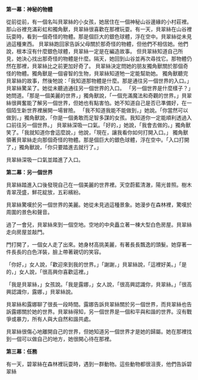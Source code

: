 ﻿**第一幕：神秘的物體**

從前從前，有一個名叫貝翠絲的小女孩，她居住在一個神秘山谷邊緣的小村莊裡。那山谷裡充滿彩虹和獨角獸，貝翠絲很喜歡在那裡玩耍。有一天，貝翠絲在山谷裡玩耍時，看到一個奇怪的物體。那是個巨大的銀色球體，浮在空中。貝翠絲從未見過這種東西。
貝翠絲跑回家告訴父母關於那奇怪的物體，但他們不相信她。他們說，根本沒有什麼銀色球體，貝翠絲一定是在編造故事。
但貝翠絲知道自己所見，她決心找出那奇怪的物體是什麼。隔天，她回到山谷並再次尋找它。那物體仍然在那裡，貝翠絲比之前更加好奇了。
貝翠絲決定問她的朋友獨角獸關於那個奇怪的物體。獨角獸是一個睿智的生物，貝翠絲知道牠一定能幫助她。
獨角獸聽完貝翠絲的故事，然後牠說：「我知道那物體是什麼。那是通往另一個世界的入口。」貝翠絲驚呆了。她從未聽過通往另一個世界的入口。
「另一個世界是什麼樣子？」她問道。「那是一個美麗的世界，」獨角獸說，「一個充滿魔法和奇觀的世界。」貝翠絲很興奮能了解另一個世界，但她也有點害怕。她不知道自己是否已準備好，在一個陌生新世界裡展開一場冒險。
「我不知道我能不能做到，」她說。「你當然可以做到，」獨角獸說，「你是一個勇敢而足智多謀的女孩。我知道你一定能順利透過入口前往另一個世界。」
貝翠絲深吸一口氣。「好的，」她說，「我會去做的。」獨角獸笑了。「我就知道你會這麼說，」他說，「現在，讓我看你如何打開入口。」
獨角獸領著貝翠絲走向那個奇怪的物體。那是個巨大的銀色球體，浮在空中。「入口打開了，」獨角獸說，「你只要踏進去就行了。」

貝翠絲深吸一口氣並踏進了入口。

**第二幕：另一個世界**

貝翠絲踏進入口後發現自己在一個美麗的世界裡。天空蔚藍清澈，陽光普照。樹木青翠茂盛，鮮花綻放，五彩繽紛。

貝翠絲驚嘆於另一個世界的美麗。她從未見過這種景象。她漫步在森林裡，驚嘆於周圍的景色和聲音。

過了一會兒，貝翠絲來到一個空地。空地的中央矗立著一棟大型白色房屋。貝翠絲走向房屋並敲門。

門打開了，一個女人走了出來。她身材高挑美麗，有著長長飄逸的頭髮。她穿著一件長長的白色洋裝，臉上帶著親切的笑容。

「你好，」女人說，「歡迎來到我的世界。」「謝謝，」貝翠絲說，「這裡好美。」「是的，」女人說，「很高興你喜歡這裡。」

「我是貝翠絲，」女孩說。「我是露娜，」女人說，「很高興認識你，貝翠絲。」「很高興認識你，露娜，」貝翠絲說。

貝翠絲和露娜聊了很長一段時間。露娜告訴貝翠絲關於另一個世界，而貝翠絲也告訴露娜關於她的世界。貝翠絲得知，另一個世界是一個和平與和諧的世界。沒有戰爭或暴力，所有人與大自然和諧共處。

貝翠絲很傷心地離開自己的世界，但她知道另一個世界才是她的歸屬。她在那裡找到一個可以做自己的地方，她很開心待在那裡。

**第三幕：任務**



有一天，碧翠絲在森林裡玩耍時，遇到一群動物。這些動物都很沮喪，他們告訴碧翠絲



